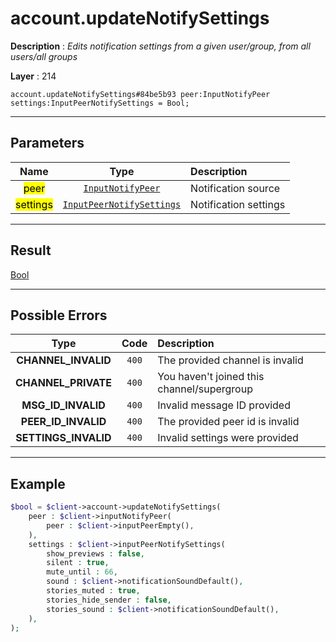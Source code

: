 # account.updateNotifySettings

**Description** : *Edits notification settings from a given user/group, from all users/all groups*

**Layer** : 214

```tl
account.updateNotifySettings#84be5b93 peer:InputNotifyPeer settings:InputPeerNotifySettings = Bool;
```

---

## Parameters

| Name | Type | Description |
| :---: | :---: | :--- |
| <mark>peer</mark> | [`InputNotifyPeer`](type/InputNotifyPeer) | Notification source |
| <mark>settings</mark> | [`InputPeerNotifySettings`](type/InputPeerNotifySettings) | Notification settings |

---

## Result

[Bool](type/Bool)

---

## Possible Errors

| Type | Code | Description |
| :---: | :---: | :--- |
| **CHANNEL_INVALID** | `400` | The provided channel is invalid |
| **CHANNEL_PRIVATE** | `400` | You haven't joined this channel/supergroup |
| **MSG_ID_INVALID** | `400` | Invalid message ID provided |
| **PEER_ID_INVALID** | `400` | The provided peer id is invalid |
| **SETTINGS_INVALID** | `400` | Invalid settings were provided |

---

## Example

```php
$bool = $client->account->updateNotifySettings(
	peer : $client->inputNotifyPeer(
		peer : $client->inputPeerEmpty(),
	),
	settings : $client->inputPeerNotifySettings(
		show_previews : false,
		silent : true,
		mute_until : 66,
		sound : $client->notificationSoundDefault(),
		stories_muted : true,
		stories_hide_sender : false,
		stories_sound : $client->notificationSoundDefault(),
	),
);
```